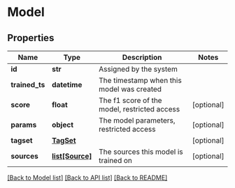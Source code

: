 # Model

## Properties
Name | Type | Description | Notes
------------ | ------------- | ------------- | -------------
**id** | **str** | Assigned by the system | 
**trained_ts** | **datetime** | The timestamp when this model was created | 
**score** | **float** | The f1 score of the model, restricted access | [optional] 
**params** | **object** | The model parameters, restricted access | [optional] 
**tagset** | [**TagSet**](TagSet.md) |  | [optional] 
**sources** | [**list[Source]**](Source.md) | The sources this model is trained on | [optional] 

[[Back to Model list]](../README.md#documentation-for-models) [[Back to API list]](../README.md#documentation-for-api-endpoints) [[Back to README]](../README.md)


